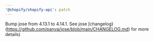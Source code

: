 ```yaml
---
'@shopify/shopify-api': patch
---
```


Bump jose from 4.13.1 to 4.14.1. See jose [changelog}(https://github.com/panva/jose/blob/main/CHANGELOG.md) for more details)

